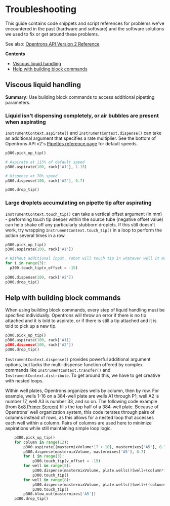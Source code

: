 # Troubleshooting
This guide contains code snippets and script references for problems we've encountered in the past (hardware and software) and the software solutions we used to fix or get around these problems.

See also: [Opentrons API Version 2 Reference](https://docs.opentrons.com/v2/new_protocol_api.html)

**Contents**
- [Viscous liquid handling](#viscous-liquid-handling)
- [Help with building block commands](#help-with-building-block-commands)

## Viscous liquid handling
**Summary:** Use building block commands to access additional pipetting parameters.

### Liquid isn't dispensing completely, or air bubbles are present when aspirating
`InstrumentContext.aspirate()` and `InstrumentContext.dispense()` can take an additional argument that specifies a rate multiplier. See the bottom of Opentrons API v2's [Pipettes reference page](https://docs.opentrons.com/v2/new_pipette.html) for default speeds.

```python
p300.pick_up_tip()

# Aspirate at 115% of default speed
p300.aspirate(100, rack['A1'], 1.15)

# Dispense at 70% speed
p300.dispense(100, rack['A2'], 0.7)

p300.drop_tip()
```
### Large droplets accumulating on pipette tip after aspirating
`InstrumentContext.touch_tip()` can take a vertical offset argument (in mm) - performing touch tip deeper within the source tube (negative offset value) can help shake off any particularly stubborn droplets. If this still doesn't work, try wrapping `InstrumentContext.touch_tip()` in a loop to perform the action several times in a row.
```python
p300.pick_up_tip()
p300.aspirate(100, rack['A1'])

# Without additional input, robot will touch tip in whatever well it most recently referenced
for i in range(3):
  p300.touch_tip(v_offset = -15)
  
p300.dispense(100, rack['A2'])
p300.drop_tip()
```

## Help with building block commands
When using building block commands, every step of liquid handling must be specified individually. Opentrons will throw an error if there is no tip attached and it is told to aspirate, or if there is still a tip attached and it is told to pick up a new tip.

```python
p300.pick_up_tip()
p300.aspirate(100, rack['A1])
p300.dispense(100, rack['A2'])
p300.drop_tip()
```

`InstrumentContext.dispense()` provides powerful additional argument options, but lacks the multi-dispense function offered by complex commands like
`InstrumentContext.transfer()` and `InstrumentContext.distribute`. To get around this, we have to get creative with nested loops.

Within well plates, Opentrons organizes wells by column, then by row. For example, wells 1-16 on a 384-well plate are wells A1 through P1; well A2 is number 17, well A3 is number 33, and so on. The following code example (from [8x8 Primer Screen](2022-11-17_8x8primerScreen.py)) fills the top half of a 384-well plate. Because of Opentrons' well organization system, this code iterates through pairs of columns instead of rows, as this allows for a nested loop that accesses each well within a column. Pairs of columns are used here to minimize aspirations while still maintaining simple loop logic.
```python
    p300.pick_up_tip()
    for column in range(12):
        p300.aspirate((mastermixVolume*17 + 10), mastermixes['A5'], 0.7)
        p300.dispense(mastermixVolume, mastermixes['A5'], 0.7)
        for i in range(3):
            p300.touch_tip(v_offset = -15)
        for well in range(8):
            p300.dispense(mastermixVolume, plate.wells()[well+(column*16)], 0.7)
            p300.touch_tip()
        for well in range(8):
            p300.dispense(mastermixVolume, plate.wells()[well+((column+12)*16)], 0.7)
            p300.touch_tip()
        p300.blow_out(mastermixes['A5'])
    p300.drop_tip()
```
